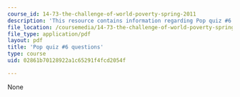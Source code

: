 ```yaml
---
course_id: 14-73-the-challenge-of-world-poverty-spring-2011
description: 'This resource contains information regarding Pop quiz #6 questions'
file_location: /coursemedia/14-73-the-challenge-of-world-poverty-spring-2011/02861b70128922a1c65291f4fcd2054f_MIT14_73S11_quiz6_quest.pdf
file_type: application/pdf
layout: pdf
title: 'Pop quiz #6 questions'
type: course
uid: 02861b70128922a1c65291f4fcd2054f

---
```

None